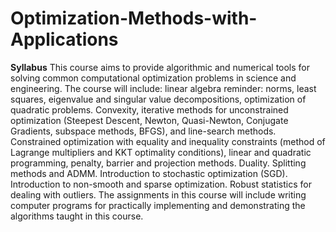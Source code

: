 # Optimization-Methods-with-Applications
**Syllabus**
This course aims to provide algorithmic and numerical tools for solving common
computational optimization problems in science and engineering.
The course will include: linear algebra reminder: norms, least squares,
eigenvalue and singular value decompositions, optimization of quadratic
problems. Convexity, iterative methods for unconstrained optimization
(Steepest Descent, Newton, Quasi-Newton, Conjugate Gradients, subspace
methods, BFGS), and line-search methods. Constrained optimization with
equality and inequality constraints (method of Lagrange multipliers and KKT
optimality conditions), linear and quadratic programming, penalty, barrier and
projection methods. Duality. Splitting methods and ADMM. Introduction to
stochastic optimization (SGD). Introduction to non-smooth and sparse
optimization. Robust statistics for dealing with outliers.
The assignments in this course will include writing computer programs for
practically implementing and demonstrating the algorithms taught in this
course.
